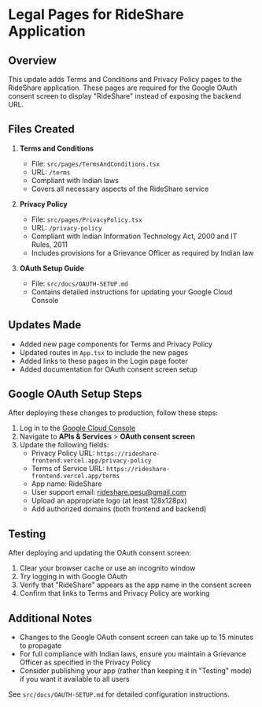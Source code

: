 # Legal Pages for RideShare Application

## Overview

This update adds Terms and Conditions and Privacy Policy pages to the RideShare application. These pages are required for the Google OAuth consent screen to display "RideShare" instead of exposing the backend URL.

## Files Created

1. **Terms and Conditions**
   - File: `src/pages/TermsAndConditions.tsx`
   - URL: `/terms`
   - Compliant with Indian laws
   - Covers all necessary aspects of the RideShare service

2. **Privacy Policy**
   - File: `src/pages/PrivacyPolicy.tsx`
   - URL: `/privacy-policy`
   - Compliant with Indian Information Technology Act, 2000 and IT Rules, 2011
   - Includes provisions for a Grievance Officer as required by Indian law

3. **OAuth Setup Guide**
   - File: `src/docs/OAUTH-SETUP.md`
   - Contains detailed instructions for updating your Google Cloud Console

## Updates Made

- Added new page components for Terms and Privacy Policy
- Updated routes in `App.tsx` to include the new pages
- Added links to these pages in the Login page footer
- Added documentation for OAuth consent screen setup

## Google OAuth Setup Steps

After deploying these changes to production, follow these steps:

1. Log in to the [Google Cloud Console](https://console.cloud.google.com/)
2. Navigate to **APIs & Services** > **OAuth consent screen**
3. Update the following fields:
   - Privacy Policy URL: `https://rideshare-frontend.vercel.app/privacy-policy`
   - Terms of Service URL: `https://rideshare-frontend.vercel.app/terms`
   - App name: RideShare
   - User support email: rideshare.pesu@gmail.com
   - Upload an appropriate logo (at least 128x128px)
   - Add authorized domains (both frontend and backend)

## Testing

After deploying and updating the OAuth consent screen:

1. Clear your browser cache or use an incognito window
2. Try logging in with Google OAuth
3. Verify that "RideShare" appears as the app name in the consent screen
4. Confirm that links to Terms and Privacy Policy are working

## Additional Notes

- Changes to the Google OAuth consent screen can take up to 15 minutes to propagate
- For full compliance with Indian laws, ensure you maintain a Grievance Officer as specified in the Privacy Policy
- Consider publishing your app (rather than keeping it in "Testing" mode) if you want it available to all users

See `src/docs/OAUTH-SETUP.md` for detailed configuration instructions. 